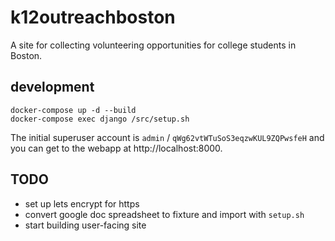 # k12outreachboston

A site for collecting volunteering opportunities for college students in Boston.

## development

```shell
docker-compose up -d --build
docker-compose exec django /src/setup.sh
```

The initial superuser account is `admin` / `qWg62vtWTuSoS3eqzwKUL9ZQPwsfeH` and you can get to the webapp at http://localhost:8000.

## TODO
   - set up lets encrypt for https
   - convert google doc spreadsheet to fixture and import with `setup.sh`
   - start building user-facing site

